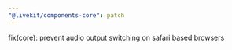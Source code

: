 ```yaml
---
"@livekit/components-core": patch
---
```


fix(core): prevent audio output switching on safari based browsers

